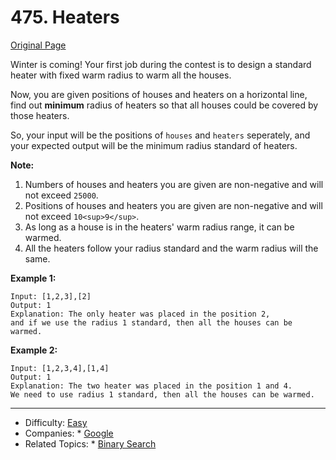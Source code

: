 # 475. Heaters

[Original Page](https://leetcode.com/problems/heaters/description/)

Winter is coming! Your first job during the contest is to design a standard heater with fixed warm radius to warm all the houses.

Now, you are given positions of houses and heaters on a horizontal line, 
find out **minimum** radius of heaters so that all houses could be covered by those heaters.

So, your input will be the positions of `houses` and `heaters` seperately, 
and your expected output will be the minimum radius standard of heaters.

**Note:**
1. Numbers of houses and heaters you are given are non-negative and will not exceed `25000`.
2. Positions of houses and heaters you are given are non-negative and will not exceed `10<sup>9</sup>`.
3. As long as a house is in the heaters' warm radius range, it can be warmed.
4. All the heaters follow your radius standard and the warm radius will the same.

**Example 1:**
```
Input: [1,2,3],[2]
Output: 1
Explanation: The only heater was placed in the position 2, 
and if we use the radius 1 standard, then all the houses can be warmed.
```
**Example 2:**
```
Input: [1,2,3,4],[1,4]
Output: 1
Explanation: The two heater was placed in the position 1 and 4. 
We need to use radius 1 standard, then all the houses can be warmed.
```
---

* Difficulty: [Easy](https://leetcode.com/problemset/all/?difficulty=Easy)
* Companies: * [Google](https://leetcode.com/company/google/)
* Related Topics: * [Binary Search](https://leetcode.com/tag/binary-search/)
